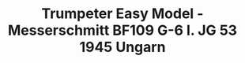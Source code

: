 ---
layout: product
title: "Trumpeter Easy Model - Messerschmitt BF109 G-6 I. JG 53 1945 Ungarn"
price: "TBA" 
desc: "N/A"
img_path: "/assets/img/TRU37259.jpg"
brand: "N/A"
available: false
special_offer: false
new: false
soon: false
cat: "010000"
subcat: "013400"
subsubcat: "0N/A"
sifra: "TRU37259"
---